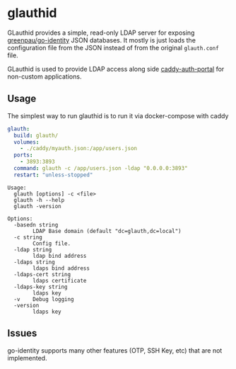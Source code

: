 # glauthid

GLauthid provides a simple, read-only LDAP server for exposing [greenpau/go-identity](https://github.com/greenpau/go-identity) JSON databases. It mostly is just loads the configuration file from the JSON instead of from the original `glauth.conf` file.

GLauthid is used to provide LDAP access along side [caddy-auth-portal](https://github.com/greenpau/caddy-auth-portal) for non-custom applications.

## Usage
The simplest way to run glauthid is to run it via docker-compose with caddy

```yaml
glauth:
  build: glauth/
  volumes:
    - ./caddy/myauth.json:/app/users.json
  ports:
    - 3893:3893
  command: glauth -c /app/users.json -ldap "0.0.0.0:3893"
  restart: "unless-stopped"
```

```
Usage:
  glauth [options] -c <file>
  glauth -h --help
  glauth -version

Options:
  -basedn string
    	LDAP Base domain (default "dc=glauth,dc=local")
  -c string
    	Config file.
  -ldap string
    	ldap bind address
  -ldaps string
    	ldaps bind address
  -ldaps-cert string
    	ldaps certificate
  -ldaps-key string
    	ldaps key
  -v	Debug logging
  -version
    	ldaps key
```

## Issues

go-identity supports many other features (OTP, SSH Key, etc) that are not implemented.